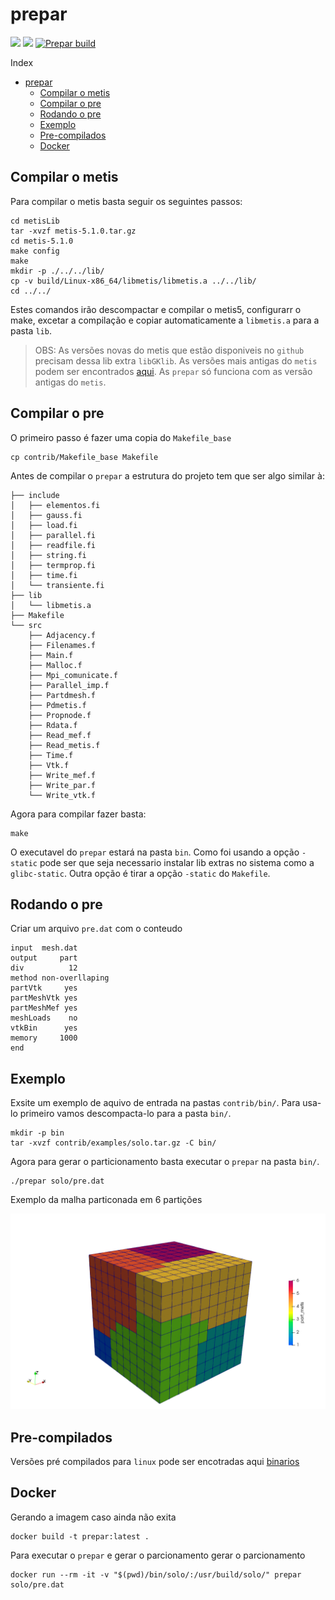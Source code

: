 # prepar

![](https://img.shields.io/github/last-commit/lmn-labest/prepar?style=plasti&ccolor=blue)
![](https://img.shields.io/badge/Autor-Henrique%20C%20C%20de%20Andrade-blue)
[![Prepar build](https://github.com/lmn-labest/prepar/actions/workflows/build.yml/badge.svg)](https://github.com/lmn-labest/prepar/actions/workflows/build.yml)

Index
- [prepar](#prepar)
  - [Compilar o metis](#compilar-o-metis)
  - [Compilar o pre](#compilar-o-pre)
  - [Rodando o pre](#rodando-o-pre)
  - [Exemplo](#exemplo)
  - [Pre-compilados](#pre-compilados)
  - [Docker](#docker)


## Compilar o metis

Para compilar o metis basta seguir os seguintes passos:

```console
cd metisLib
tar -xvzf metis-5.1.0.tar.gz
cd metis-5.1.0
make config
make
mkdir -p ./../../lib/
cp -v build/Linux-x86_64/libmetis/libmetis.a ../../lib/
cd ../../
```

Estes comandos irão descompactar e compilar o metis5, configurarr o make, excetar a compilação e copiar automaticamente a `libmetis.a` para a pasta `lib`.


> OBS: As versões novas do metis que estão  disponiveis no `github` precisam dessa lib extra `libGKlib`. As versões mais antigas do `metis` podem ser encontrados [aqui](http://glaros.dtc.umn.edu/gkhome/metis/metis/download). As `prepar` só funciona com as versão antigas do `metis`.


## Compilar o pre

O primeiro passo é fazer uma copia do `Makefile_base`

```console
cp contrib/Makefile_base Makefile
```

Antes de compilar o `prepar` a estrutura do projeto tem que ser algo similar à:

```console
├── include
│   ├── elementos.fi
│   ├── gauss.fi
│   ├── load.fi
│   ├── parallel.fi
│   ├── readfile.fi
│   ├── string.fi
│   ├── termprop.fi
│   ├── time.fi
│   └── transiente.fi
├── lib
│   └── libmetis.a
├── Makefile
└── src
    ├── Adjacency.f
    ├── Filenames.f
    ├── Main.f
    ├── Malloc.f
    ├── Mpi_comunicate.f
    ├── Parallel_imp.f
    ├── Partdmesh.f
    ├── Pdmetis.f
    ├── Propnode.f
    ├── Rdata.f
    ├── Read_mef.f
    ├── Read_metis.f
    ├── Time.f
    ├── Vtk.f
    ├── Write_mef.f
    ├── Write_par.f
    └── Write_vtk.f
```

Agora para compilar fazer basta:

```console
make
```

O executavel do `prepar` estará na pasta `bin`. Como foi usando a opção `-static` pode ser que seja necessario instalar lib extras no sistema como a `glibc-static`. Outra opção é tirar a opção `-static` do `Makefile`.

## Rodando o pre

Criar um arquivo `pre.dat` com o conteudo

```
input  mesh.dat
output     part
div          12
method non-overllaping
partVtk     yes
partMeshVtk yes
partMeshMef yes
meshLoads    no
vtkBin      yes
memory     1000
end
```

## Exemplo

Exsite um exemplo de aquivo de entrada na pastas  `contrib/bin/`. Para usa-lo primeiro vamos descompacta-lo para a pasta `bin/`.

```console
mkdir -p bin
tar -xvzf contrib/examples/solo.tar.gz -C bin/
```

Agora para gerar o particionamento basta executar o `prepar` na pasta `bin/`.

```console
./prepar solo/pre.dat
```

Exemplo da malha particonada em 6 partições

![](doc/part_mesh.png)


## Pre-compilados

Versões pré compilados para `linux` pode ser encotradas aqui [binarios](https://github.com/lmn-labest/prepar/releases/tag/0.1.0)

## Docker

Gerando a imagem caso ainda não exita

```console
docker build -t prepar:latest .
```

Para executar o `prepar` e gerar o parcionamento gerar o parcionamento

```console
docker run --rm -it -v "$(pwd)/bin/solo/:/usr/build/solo/" prepar solo/pre.dat
```
